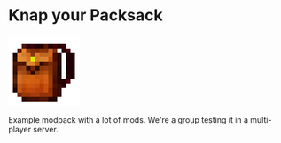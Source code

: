 # Knap your Packsack

![](knapsack.png)

Example modpack with a lot of mods. We're a group testing it in a multi-player server.